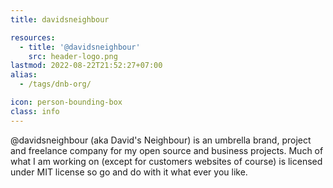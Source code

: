 ```yaml
---
title: davidsneighbour

resources:
  - title: '@davidsneighbour'
    src: header-logo.png
lastmod: 2022-08-22T21:52:27+07:00
alias:
  - /tags/dnb-org/

icon: person-bounding-box
class: info
---
```


@davidsneighbour (aka David's Neighbour) is an umbrella brand, project and freelance company for my open source and business projects. Much of what I am working on (except for customers websites of course) is licensed under MIT license so go and do with it what ever you like.
